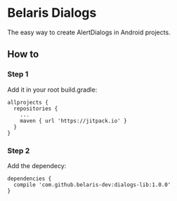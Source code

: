 # Belaris Dialogs

The easy way to create AlertDialogs in Android projects.

## How to

### Step 1

Add it in your root build.gradle:

```
allprojects {
  repositories {
    ...
    maven { url 'https://jitpack.io' }
  }
}
```

### Step 2

Add the dependecy:

```
dependencies {
  compile 'com.github.belaris-dev:dialogs-lib:1.0.0'
}
```

